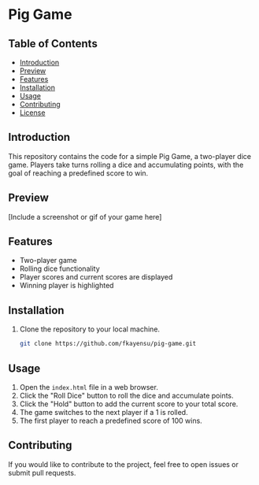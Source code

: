 # Pig Game

## Table of Contents

- [Introduction](#introduction)
- [Preview](#preview)
- [Features](#features)
- [Installation](#installation)
- [Usage](#usage)
- [Contributing](#contributing)
- [License](#license)

## Introduction

This repository contains the code for a simple Pig Game, a two-player dice game. Players take turns rolling a dice and accumulating points, with the goal of reaching a predefined score to win.

## Preview

[Include a screenshot or gif of your game here]

## Features

- Two-player game
- Rolling dice functionality
- Player scores and current scores are displayed
- Winning player is highlighted

## Installation

1. Clone the repository to your local machine.
   ```bash
   git clone https://github.com/fkayensu/pig-game.git
   ```

## Usage

1. Open the `index.html` file in a web browser.
2. Click the "Roll Dice" button to roll the dice and accumulate points.
3. Click the "Hold" button to add the current score to your total score.
4. The game switches to the next player if a 1 is rolled.
5. The first player to reach a predefined score of 100 wins.

## Contributing

If you would like to contribute to the project, feel free to open issues or submit pull requests.
